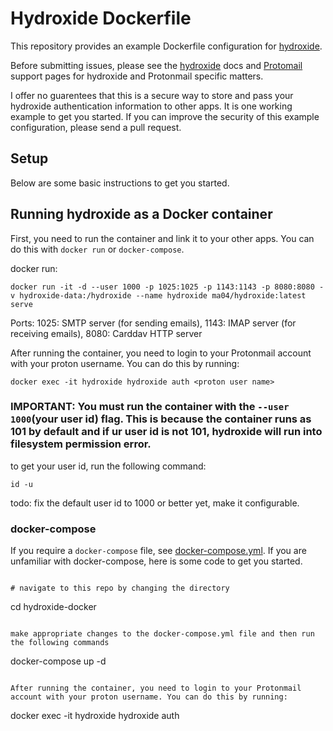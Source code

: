 # Hydroxide Dockerfile

This repository provides an example Dockerfile configuration for [hydroxide](https://github.com/emersion/hydroxide).

Before submitting issues, please see the [hydroxide](https://github.com/emersion/hydroxide) docs and [Protomail](https://protonmail.com/support/) support pages for hydroxide and Protonmail specific matters.

I offer no guarentees that this is a secure way to store and pass your hydroxide authentication information to other apps. It is one working example to get you started. If you can improve the security of this example configuration, please send a pull request. 

## Setup

Below are some basic instructions to get you started.

## Running hydroxide as a Docker container

First, you need to run the container and link it to your other apps. You can do this with `docker run` or `docker-compose`.

docker run:

```
docker run -it -d --user 1000 -p 1025:1025 -p 1143:1143 -p 8080:8080 -v hydroxide-data:/hydroxide --name hydroxide ma04/hydroxide:latest serve
```

Ports:
1025: SMTP server (for sending emails), 1143: IMAP server (for receiving emails), 8080: Carddav HTTP server

After running the container, you need to login to your Protonmail account with your proton username. You can do this by running:

```
docker exec -it hydroxide hydroxide auth <proton user name>
```


### IMPORTANT: You must run the container with the `--user 1000`(your user id) flag. This is because the container runs as 101 by default and if ur user id is not 101, hydroxide will run into filesystem permission error.

to get your user id, run the following command:

```
id -u
```
todo: fix the default user id to 1000 or better yet, make it configurable.

### docker-compose

If you require a `docker-compose` file, see [docker-compose.yml](docker-compose.yml). If you are unfamiliar with docker-compose, here is some code to get you started.

```

# navigate to this repo by changing the directory
```
cd hydroxide-docker
```

make appropriate changes to the docker-compose.yml file and then run the following commands

```
docker-compose up -d
```

After running the container, you need to login to your Protonmail account with your proton username. You can do this by running:

```
docker exec -it hydroxide hydroxide auth <proton user name>
```


